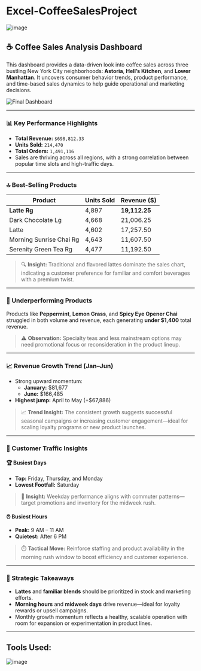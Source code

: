 # Excel-CoffeeSalesProject

![image](https://github.com/user-attachments/assets/3c435fb1-207b-471c-ae49-ba522d30265f)

## ☕ Coffee Sales Analysis Dashboard

This dashboard provides a data-driven look into coffee sales across three bustling New York City neighborhoods: **Astoria**, **Hell’s Kitchen**, and **Lower Manhattan**. It uncovers consumer behavior trends, product performance, and time-based sales dynamics to help guide operational and marketing decisions.

![Final Dashboard](https://github.com/user-attachments/assets/77dfe7ea-0f06-403e-8a77-0b74630939e5)

---

### 📊 Key Performance Highlights

- **Total Revenue:** `$698,812.33`  
- **Units Sold:** `214,470`  
- **Total Orders:** `1,491,116`  
- Sales are thriving across all regions, with a strong correlation between popular time slots and high-traffic days.

---

### 🔝 Best-Selling Products

| Product                     | Units Sold | Revenue ($)    |
|-----------------------------|------------|----------------|
| **Latte Rg**                | 4,897      | **19,112.25**  |
| Dark Chocolate Lg           | 4,668      | 21,006.25      |
| Latte                       | 4,602      | 17,257.50      |
| Morning Sunrise Chai Rg     | 4,643      | 11,607.50      |
| Serenity Green Tea Rg       | 4,477      | 11,192.50      |

> 🔍 **Insight:** Traditional and flavored lattes dominate the sales chart, indicating a customer preference for familiar and comfort beverages with a premium twist.

---

### 🧊 Underperforming Products

Products like **Peppermint**, **Lemon Grass**, and **Spicy Eye Opener Chai** struggled in both volume and revenue, each generating **under $1,400** total revenue.

> ⚠️ **Observation:** Specialty teas and less mainstream options may need promotional focus or reconsideration in the product lineup.

---

### 📈 Revenue Growth Trend (Jan–Jun)

- Strong upward momentum:  
  - **January:** $81,677  
  - **June:** $166,485  
- **Highest jump:** April to May (+$67,886)

> 📈 **Trend Insight:** The consistent growth suggests successful seasonal campaigns or increasing customer engagement—ideal for scaling loyalty programs or new product launches.

---

### 📅 Customer Traffic Insights

#### 🏆 **Busiest Days**  
- **Top:** Friday, Thursday, and Monday  
- **Lowest Footfall:** Saturday

> 📅 **Insight:** Weekday performance aligns with commuter patterns—target promotions and inventory for the midweek rush.

#### ⏰ **Busiest Hours**  
- **Peak:** 9 AM – 11 AM  
- **Quietest:** After 6 PM

> ⏱️ **Tactical Move:** Reinforce staffing and product availability in the morning rush window to boost efficiency and customer experience.

---

### 🧠 Strategic Takeaways

- **Lattes** and **familiar blends** should be prioritized in stock and marketing efforts.
- **Morning hours** and **midweek days** drive revenue—ideal for loyalty rewards or upsell campaigns.
- Monthly growth momentum reflects a healthy, scalable operation with room for expansion or experimentation in product lines.

---

## Tools Used:

![image](https://github.com/user-attachments/assets/fb299a7b-10cd-4b48-9aa7-44aa867c46b0)


